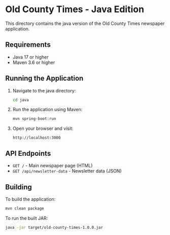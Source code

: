 # Old County Times - Java Edition

This directory contains the java version of the Old County Times newspaper application.

## Requirements

- Java 17 or higher
- Maven 3.6 or higher

## Running the Application

1. Navigate to the java directory:
   ```bash
   cd java
   ```

2. Run the application using Maven:
   ```bash
   mvn spring-boot:run
   ```

3. Open your browser and visit:
   ```
   http://localhost:3000
   ```

## API Endpoints

- `GET /` - Main newspaper page (HTML)
- `GET /api/newsletter-data` - Newsletter data (JSON)

## Building

To build the application:

```bash
mvn clean package
```

To run the built JAR:

```bash
java -jar target/old-county-times-1.0.0.jar
```
